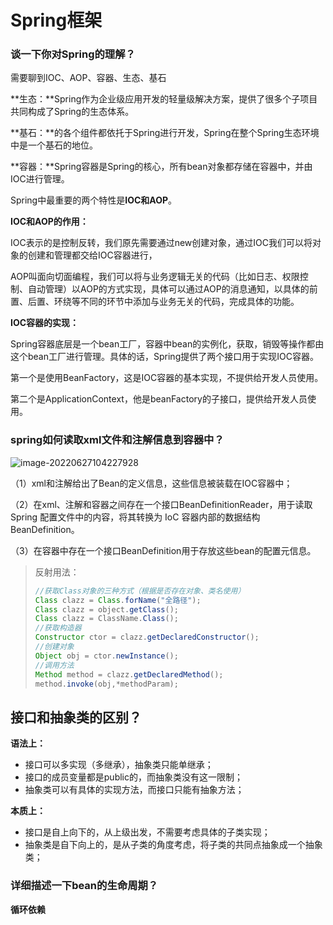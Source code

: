 # Spring框架

### 谈一下你对Spring的理解？

需要聊到IOC、AOP、容器、生态、基石

**生态：**Spring作为企业级应用开发的轻量级解决方案，提供了很多个子项目共同构成了Spring的生态体系。

**基石：**的各个组件都依托于Spring进行开发，Spring在整个Spring生态环境中是一个基石的地位。

**容器：**Spring容器是Spring的核心，所有bean对象都存储在容器中，并由IOC进行管理。

Spring中最重要的两个特性是**IOC和AOP**。

**IOC和AOP的作用：**

IOC表示的是控制反转，我们原先需要通过new创建对象，通过IOC我们可以将对象的创建和管理都交给IOC容器进行，

AOP叫面向切面编程，我们可以将与业务逻辑无关的代码（比如日志、权限控制、自动管理）以AOP的方式实现，具体可以通过AOP的消息通知，以具体的前置、后置、环绕等不同的环节中添加与业务无关的代码，完成具体的功能。

**IOC容器的实现：**

Spring容器底层是一个bean工厂，容器中bean的实例化，获取，销毁等操作都由这个bean工厂进行管理。具体的话，Spring提供了两个接口用于实现IOC容器。

第一个是使用BeanFactory，这是IOC容器的基本实现，不提供给开发人员使用。

第二个是ApplicationContext，他是beanFactory的子接口，提供给开发人员使用。



### spring如何读取xml文件和注解信息到容器中？

![image-20220627104227928](C:\Users\TRT\AppData\Roaming\Typora\typora-user-images\image-20220627104227928.png)

（1）xml和注解给出了Bean的定义信息，这些信息被装载在IOC容器中；

（2）在xml、注解和容器之间存在一个接口BeanDefinitionReader，用于读取 Spring 配置文件中的内容，将其转换为 IoC 容器内部的数据结构BeanDefinition。

（3）在容器中存在一个接口BeanDefinition用于存放这些bean的配置元信息。

> 反射用法：
>
> ```java
> //获取Class对象的三种方式（根据是否存在对象、类名使用）
> Class clazz = Class.forName("全路径");
> Class clazz = object.getClass();
> Class clazz = ClassName.Class(); 
> //获取构造器
> Constructor ctor = clazz.getDeclaredConstructor();
> //创建对象
> Object obj = ctor.newInstance();
> //调用方法
> Method method = clazz.getDeclaredMethod();
> method.invoke(obj,*methodParam);
> ```
>
> 



## 接口和抽象类的区别？

**语法上：**

* 接口可以多实现（多继承），抽象类只能单继承；
* 接口的成员变量都是public的，而抽象类没有这一限制；
* 抽象类可以有具体的实现方法，而接口只能有抽象方法；

**本质上：**

* 接口是自上向下的，从上级出发，不需要考虑具体的子类实现；
* 抽象类是自下向上的，是从子类的角度考虑，将子类的共同点抽象成一个抽象类；



### 详细描述一下bean的生命周期？







**循环依赖**